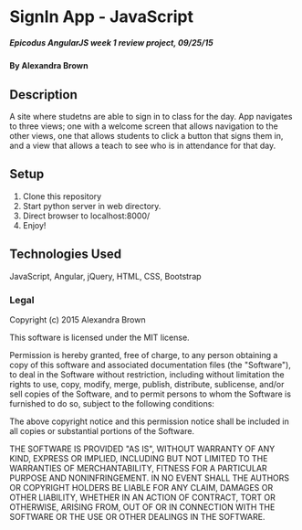 # SignIn App - JavaScript

##### _Epicodus AngularJS week 1 review project, 09/25/15_

#### By Alexandra Brown

## Description

A site where studetns are able to sign in to class for the day. App navigates to three views; one with a welcome screen that allows navigation to the other views, one that allows students to click a button that signs them in, and a view that allows a teach to see who is in attendance for that day.

## Setup

1. Clone this repository
2. Start python server in web directory.
3. Direct browser to localhost:8000/
4. Enjoy!

## Technologies Used

JavaScript, Angular, jQuery, HTML, CSS, Bootstrap

### Legal

Copyright (c) 2015 Alexandra Brown

This software is licensed under the MIT license.

Permission is hereby granted, free of charge, to any person obtaining a copy
of this software and associated documentation files (the "Software"), to deal
in the Software without restriction, including without limitation the rights
to use, copy, modify, merge, publish, distribute, sublicense, and/or sell
copies of the Software, and to permit persons to whom the Software is
furnished to do so, subject to the following conditions:

The above copyright notice and this permission notice shall be included in
all copies or substantial portions of the Software.

THE SOFTWARE IS PROVIDED "AS IS", WITHOUT WARRANTY OF ANY KIND, EXPRESS OR
IMPLIED, INCLUDING BUT NOT LIMITED TO THE WARRANTIES OF MERCHANTABILITY,
FITNESS FOR A PARTICULAR PURPOSE AND NONINFRINGEMENT. IN NO EVENT SHALL THE
AUTHORS OR COPYRIGHT HOLDERS BE LIABLE FOR ANY CLAIM, DAMAGES OR OTHER
LIABILITY, WHETHER IN AN ACTION OF CONTRACT, TORT OR OTHERWISE, ARISING FROM,
OUT OF OR IN CONNECTION WITH THE SOFTWARE OR THE USE OR OTHER DEALINGS IN
THE SOFTWARE.
